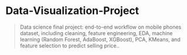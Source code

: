# Data-Visualization-Project
> Data science final project: end-to-end workflow on mobile phones dataset, including cleaning, feature engineering, EDA, machine learning (Random Forest, AdaBoost, XGBoost), PCA, KMeans, and feature selection to predict selling price..

